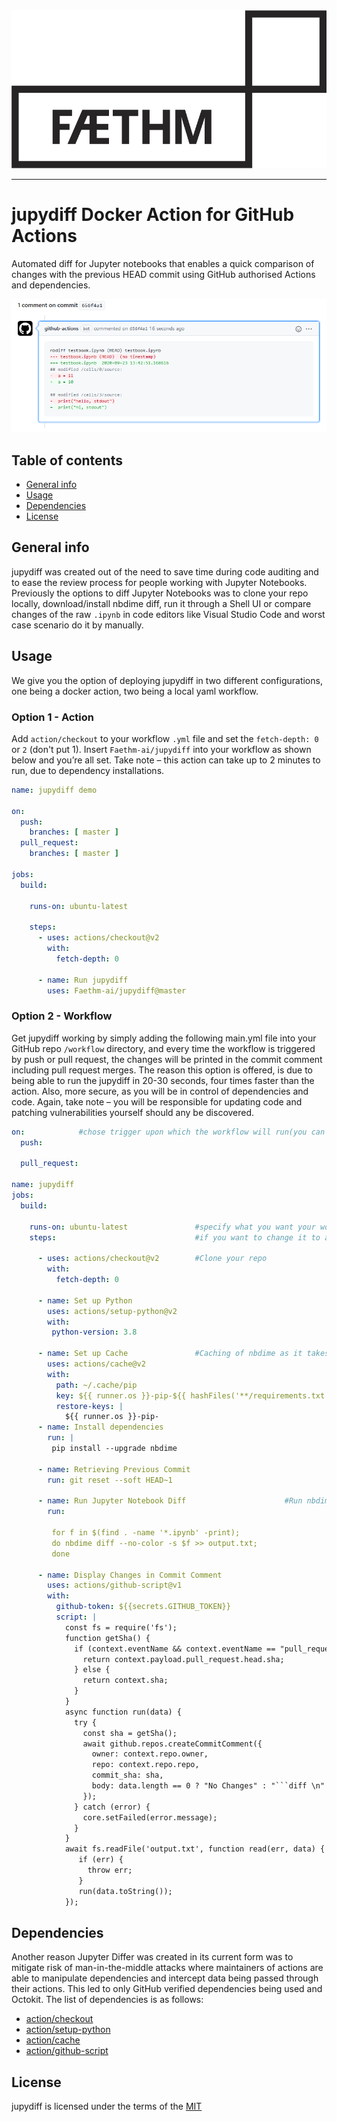 <div align="center">
  <img src="logo.png">
</div>

-----------------

# jupydiff Docker Action for GitHub Actions
Automated diff for Jupyter notebooks that enables a quick comparison of changes with the previous HEAD commit using GitHub authorised Actions and dependencies.

<div align="center">
  <img src="output.PNG">
</div>

## Table of contents
* [General info](#general-info)
* [Usage](#Usage)
* [Dependencies](#dependencies)
* [License](#license)

## General info
jupydiff was created out of the need to save time during code auditing and to ease the review process for people working with Jupyter Notebooks. Previously the options to diff Jupyter Notebooks was to clone your repo locally, download/install nbdime diff, run it through a Shell UI or compare changes of the raw `.ipynb` in code editors like Visual Studio Code and worst case scenario do it by manually.

## Usage
We give you the option of deploying jupydiff in two different configurations, one being a docker action, two being a local yaml workflow.
### Option 1 - Action
Add `action/checkout` to your workflow `.yml` file and set the `fetch-depth: 0` or `2` (don't put 1). Insert `Faethm-ai/jupydiff` into your workflow as shown below and you’re all set. Take note – this action can take up to 2 minutes to run, due to dependency installations.

```yaml
name: jupydiff demo

on:
  push:
    branches: [ master ]
  pull_request:
    branches: [ master ]

jobs:
  build:
    
    runs-on: ubuntu-latest

    steps:
      - uses: actions/checkout@v2
        with:
          fetch-depth: 0
        
      - name: Run jupydiff
        uses: Faethm-ai/jupydiff@master
```
### Option 2 - Workflow
Get jupydiff working by simply adding the following main.yml file into your GitHub repo `/workflow` directory, and every time the workflow is triggered by push or pull request, the changes will be printed in the commit comment including pull request merges. The reason this option is offered, is due to being able to run the jupydiff in 20-30 seconds, four times faster than the action. Also, more secure, as you will be in control of dependencies and code. Again, take note – you will be responsible for updating code and patching vulnerabilities yourself should any be discovered.
```yaml
on:            #chose trigger upon which the workflow will run(you can add custom ones if you want)
  push:

  pull_request:
  
name: jupydiff
jobs:
  build:

    runs-on: ubuntu-latest               #specify what you want your workflow to run on, currently its running on the latest Ubuntu virtual environment
    steps:                               #if you want to change it to a diffrent VM or local hosting check "https://docs.github.com/en/actions/hosting-your-own-runners" 
                                                                                        #and "https://github.com/actions/virtual-environments"
      - uses: actions/checkout@v2        #Clone your repo
        with:
          fetch-depth: 0

      - name: Set up Python               
        uses: actions/setup-python@v2
        with:
         python-version: 3.8
       
      - name: Set up Cache               #Caching of nbdime as it takes longer to install than to fetch from cache
        uses: actions/cache@v2
        with:
          path: ~/.cache/pip
          key: ${{ runner.os }}-pip-${{ hashFiles('**/requirements.txt') }}
          restore-keys: |
            ${{ runner.os }}-pip-
      - name: Install dependencies
        run: |
         pip install --upgrade nbdime
         
      - name: Retrieving Previous Commit
        run: git reset --soft HEAD~1

      - name: Run Jupyter Notebook Diff                      #Run nbdime diff on all jupyter notebook files
        run: 
         
         for f in $(find . -name '*.ipynb' -print); 
         do nbdime diff --no-color -s $f >> output.txt;
         done
       
      - name: Display Changes in Commit Comment
        uses: actions/github-script@v1
        with:
          github-token: ${{secrets.GITHUB_TOKEN}}
          script: |
            const fs = require('fs');
            function getSha() {
              if (context.eventName && context.eventName == "pull_request") {
                return context.payload.pull_request.head.sha;
              } else {
                return context.sha;
              }
            }
            async function run(data) {
              try {
                const sha = getSha();
                await github.repos.createCommitComment({
                  owner: context.repo.owner,
                  repo: context.repo.repo,
                  commit_sha: sha,
                  body: data.length == 0 ? "No Changes" : "```diff \n" + data + " ```"
                });
              } catch (error) {
                core.setFailed(error.message);
              }
            }  
            await fs.readFile('output.txt', function read(err, data) {
               if (err) {
                 throw err;
               }
               run(data.toString());
            });
```

## Dependencies
Another reason Jupyter Differ was created in its current form was to mitigate risk of man-in-the-middle attacks where maintainers of actions are able to manipulate dependencies and intercept data being passed through their actions. This led to only GitHub verified dependencies being used and Octokit. The list of dependencies is as follows:
* [action/checkout](https://github.com/actions/checkout)
* [action/setup-python](https://github.com/actions/setup-python)
* [action/cache](https://github.com/actions/cache)
* [action/github-script](https://github.com/actions/github-script)

## License
jupydiff is licensed under the terms of the [MIT](LICENSE)
